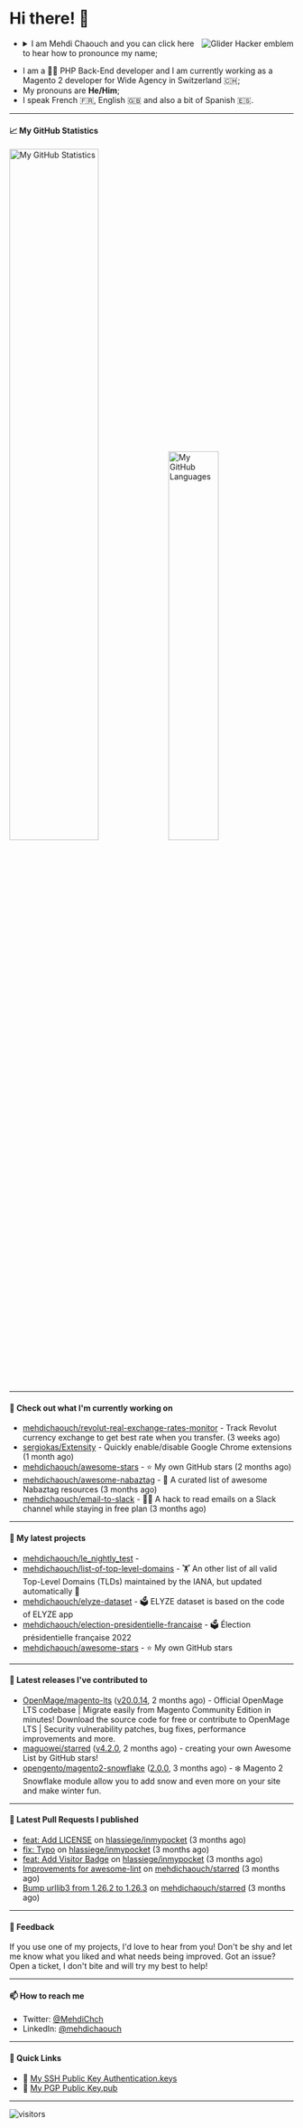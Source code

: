 # Hi there! 👋

<a href="#"><img align="right" title="Glider Hacker emblem" alt="Glider Hacker emblem" src="https://www.mediawiki.org/w/index.php?title=Special:Redirect/file/Glider.svg&width=140&height=140"></a>

- <details>
    <summary>I am Mehdi Chaouch and you can click here to hear how to pronounce my name;</summary>

    https://user-images.githubusercontent.com/861701/137650876-14f45303-cd42-4c4e-a172-a80abc8aa627.mp4
</details>

- I am a 👨‍💻 PHP Back-End developer and I am currently working as a Magento 2 developer for Wide Agency in Switzerland 🇨🇭;
- My pronouns are **He/Him**;
- I speak French 🇫🇷, English 🇬🇧 and also a bit of Spanish 🇪🇸.

---

#### 📈 My GitHub Statistics

<img alt="My GitHub Statistics" src="https://github-readme-stats.vercel.app/api?username=mehdichaouch&show_icons=true&count_private=true&theme=dark&hide_title=false&hide_border=true" width="56%" height="56%" /><img alt="My GitHub Languages" src="https://github-readme-stats.vercel.app/api/top-langs/?username=mehdichaouch&layout=compact&langs_count=10&theme=dark&hide_title=true&hide_border=true" width="42%" height="42%" />

---

#### 👷 Check out what I'm currently working on

- [mehdichaouch/revolut-real-exchange-rates-monitor](https://github.com/mehdichaouch/revolut-real-exchange-rates-monitor) - Track Revolut currency exchange to get best rate when you transfer. (3 weeks ago)
- [sergiokas/Extensity](https://github.com/sergiokas/Extensity) - Quickly enable/disable Google Chrome extensions (1 month ago)
- [mehdichaouch/awesome-stars](https://github.com/mehdichaouch/awesome-stars) - ⭐ My own GitHub stars (2 months ago)
- [mehdichaouch/awesome-nabaztag](https://github.com/mehdichaouch/awesome-nabaztag) - 🐰 A curated list of awesome Nabaztag resources (3 months ago)
- [mehdichaouch/email-to-slack](https://github.com/mehdichaouch/email-to-slack) - 🏴‍☠ A hack to read emails on a Slack channel while staying in free plan (3 months ago)

---

#### 🌱 My latest projects

- [mehdichaouch/le_nightly_test](https://github.com/mehdichaouch/le_nightly_test) - 
- [mehdichaouch/list-of-top-level-domains](https://github.com/mehdichaouch/list-of-top-level-domains) - 🏋️ An other list of all valid Top-Level Domains (TLDs) maintained by the IANA, but updated automatically 🎉
- [mehdichaouch/elyze-dataset](https://github.com/mehdichaouch/elyze-dataset) - 🗳️ ELYZE dataset is based on the code of ELYZE app
- [mehdichaouch/election-presidentielle-francaise](https://github.com/mehdichaouch/election-presidentielle-francaise) - 🗳️  Élection présidentielle française 2022
- [mehdichaouch/awesome-stars](https://github.com/mehdichaouch/awesome-stars) - ⭐ My own GitHub stars

---

#### 🔭 Latest releases I've contributed to

- [OpenMage/magento-lts](https://github.com/OpenMage/magento-lts) ([v20.0.14](https://github.com/OpenMage/magento-lts/releases/tag/v20.0.14), 2 months ago) - Official OpenMage LTS codebase | Migrate easily from Magento Community Edition in minutes! Download the source code for free or contribute to OpenMage LTS | Security vulnerability patches, bug fixes, performance improvements and more.
- [maguowei/starred](https://github.com/maguowei/starred) ([v4.2.0](https://github.com/maguowei/starred/releases/tag/v4.2.0), 2 months ago) - creating your own Awesome List by GitHub stars!
- [opengento/magento2-snowflake](https://github.com/opengento/magento2-snowflake) ([2.0.0](https://github.com/opengento/magento2-snowflake/releases/tag/2.0.0), 3 months ago) - ❄️ Magento 2 Snowflake module allow you to add snow and even more on your site and make winter fun.

---

#### 🔨 Latest Pull Requests I published

- [feat: Add LICENSE](https://github.com/hlassiege/inmypocket/pull/5) on [hlassiege/inmypocket](https://github.com/hlassiege/inmypocket) (3 months ago)
- [fix: Typo](https://github.com/hlassiege/inmypocket/pull/4) on [hlassiege/inmypocket](https://github.com/hlassiege/inmypocket) (3 months ago)
- [feat: Add Visitor Badge](https://github.com/hlassiege/inmypocket/pull/3) on [hlassiege/inmypocket](https://github.com/hlassiege/inmypocket) (3 months ago)
- [Improvements for awesome-lint](https://github.com/mehdichaouch/starred/pull/12) on [mehdichaouch/starred](https://github.com/mehdichaouch/starred) (3 months ago)
- [Bump urllib3 from 1.26.2 to 1.26.3](https://github.com/mehdichaouch/starred/pull/8) on [mehdichaouch/starred](https://github.com/mehdichaouch/starred) (3 months ago)

---

#### 💬 Feedback

If you use one of my projects, I'd love to hear from you! Don't be shy and let me know what you liked
and what needs being improved. Got an issue? Open a ticket, I don't bite and will try my best to help!

---

#### 📫 How to reach me

- Twitter: [@MehdiChch](https://www.twitter.com/MehdiChch/)
- LinkedIn: [@mehdichaouch](https://www.linkedin.com/in/mehdichaouch/)

---

#### 🔗 Quick Links

- 🔐  [My SSH Public Key Authentication.keys](https://github.com/mehdichaouch.keys)
- 🔐  [My PGP Public Key.pub](https://gist.githubusercontent.com/mehdichaouch/mehdichaouch.pub)

---

![visitors](https://visitor-badge.laobi.icu/badge?page_id=mehdichaouch)
